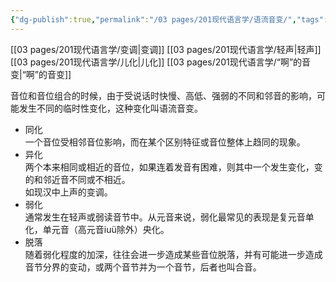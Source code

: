 ```yaml
---
{"dg-publish":true,"permalink":"/03 pages/201现代语言学/语流音变/","tags":["语言学"],"created":"2024-11-30T21:03:30.024+08:00","updated":"2025-03-02T15:15:36.191+08:00"}
---
```


[[03 pages/201现代语言学/变调\|变调]]
[[03 pages/201现代语言学/轻声\|轻声]]
[[03 pages/201现代语言学/儿化\|儿化]]
[[03 pages/201现代语言学/“啊”的音变\|“啊”的音变]]

音位和音位组合的时候，由于受说话时快慢、高低、强弱的不同和邻音的影响，可能发生不同的临时性变化，这种变化叫语流音变。
- 同化  
    一个音位受相邻音位影响，而在某个区别特征或音位整体上趋同的现象。
- 异化  
    两个本来相同或相近的音位，如果连着发音有困难，则其中一个发生变化，变的和邻近音不同或不相近。  
    如现汉中上声的变调。
- 弱化  
    通常发生在轻声或弱读音节中。从元音来说，弱化最常见的表现是复元音单化，单元音（高元音iuü除外）央化。
- 脱落  
    随着弱化程度的加深，往往会进一步造成某些音位脱落，并有可能进一步造成音节分界的变动，或两个音节并为一个音节，后者也叫合音。